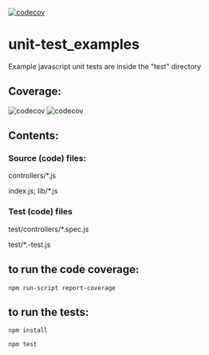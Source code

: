 [![codecov](https://codecov.io/gh/adammysa/unit-test_examples/branch/master/graph/badge.svg)](https://codecov.io/gh/adammysa/unit-test_examples)
# unit-test_examples
Example javascript unit tests are inside the "test" directory

## Coverage:
![codecov](https://codecov.io/gh/adammysa/unit-test_examples/branch/master/graphs/icicle.svg)
![codecov](https://codecov.io/gh/adammysa/unit-test_examples/branch/master/graphs/commits.svg)

## Contents:

### Source (code) files:

controllers/*.js

index.js; lib/*.js

### Test (code) files

test/controllers/*.spec.js

test/*.-test.js

## to run the code coverage:
```npm run-script report-coverage```

## to run the tests:
```npm install```

```npm test```
